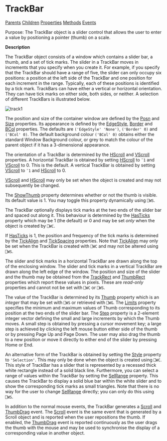 




<h1 class="heading"><span class="name">TrackBar</span></h1>

[Parents](../ParentLists/TrackBar.htm) [Children](../ChildLists/TrackBar.htm) [Properties](../PropLists/TrackBar.htm) [Methods](../MethodLists/TrackBar.htm) [Events](../EventLists/TrackBar.htm)


Purpose: The TrackBar object is a slider control that allows the user to enter a value by positioning a pointer (thumb) on a scale.


**Description**


The TrackBar object consists of a window which contains a slider bar, a thumb, and a set of tick marks. The slider in a TrackBar moves in increments that you specify when you create it. For example, if you specify that the TrackBar should have a range of five, the slider can only occupy six positions: a position at the left side of the TrackBar and one position for each increment in the range. Typically, each of these positions is identified by a tick mark. TrackBars can have either a vertical or horizontal orientation. They can have tick marks on either side, both sides, or neither. A selection of different TrackBars is illustrated below.



![track1](../img/track1.gif)


The position and size of the container window are defined by the [Posn](./posn.md) and [Size](./size.md) properties. Its appearance is defined by the [EdgeStyle](./edgestyle.md), [Border](./border.md) and [BCol](./bcol.md) properties. The defaults are `('EdgeStyle' 'None')`, `('Border' 0)` and `('BCol' 0)`. The default background colour `('BCol' 0)` obtains either the standard Window Background colour, or grey to match the colour of the parent object if it has a 3-dimensional appearance.


The orientation of a TrackBar is determined by the [HScroll](./hscroll.md) and [VScroll](./vscroll.md) properties. A horizontal TrackBar is obtained by setting [HScroll](./hscroll.md) to `¯1` and [VScroll](./vscroll.md) to 0. This is the default. A vertical TrackBar is obtained by setting [VScroll](./vscroll.md) to `¯1` and [HScroll](./hscroll.md) to 0.


[VScroll](./vscroll.md) and [HScroll](./hscroll.md) may only be set when the object is created and may not subsequently be changed.


The [ShowThumb](./showthumb.md) property determines whether or not the thumb is visible. Its default value is 1. You may toggle this property dynamically using `⎕WS`.


The TrackBar optionally displays tick marks at the two ends of the slider bar and spaced out along it. This behaviour is determined by the [HasTicks](./hasticks.md) property which may be 1 (the default) or 0 and may be set *only* when the object is created by `⎕WC`.


If [HasTicks](./hasticks.md) is 1, the position and frequency of the tick marks is determined by the [TickAlign](./tickalign.md) and [TickSpacing](./tickspacing.md) properties. Note that [TickAlign](./tickalign.md) may only be set when the TrackBar is created with `⎕WC` and may not be altered using `⎕WS`.


The slider and tick marks in a horizontal TrackBar are drawn along the top of the enclosing window. The slider and tick marks in a vertical TrackBar are drawn along the left edge of the window. The position and size of the slider and the thumb may be obtained from the [TrackRect](./trackrect.md) and [ThumbRect](./thumbrect.md) properties which report these values in pixels. These are *read-only* properties and cannot not be set with `⎕WC` or `⎕WS`.


The value of the TrackBar is determined by its [Thumb](./thumb.md) property which is an *integer* that may be set with `⎕WS` or retrieved with `⎕WG`. The [Limits](./limits.md) property specifies the minimum and maximum values of Thumb corresponding to its position at the two ends of the slider bar. The [Step](./step.md) property is a 2-element integer vector defining the small and large increments by which the Thumb moves. A small step is obtained by pressing a cursor movement key; a large step is achieved by clicking the left mouse button either side of the thumb or by pressing Page Up and Page Down. The user may also drag the thumb to a new position or move it directly to either end of the slider by pressing Home or End.


An alternative form of the TrackBar is obtained by setting the [Style](./style.md) property to `'Selection'`. This may only be done when the object is created using `⎕WC`. This style of TrackBar has a slider that is represented by a recessed thick white rectangle instead of a solid black line. Furthermore, you can select a range of values within the TrackBar by setting the [SelRange](./selrange.md) property. This causes the TrackBar to display a solid blue bar within the white slider and to show the corresponding tick marks as small triangles. Note that there is no way for the user to change [SelRange](./selrange.md) directly; you can only do this using `⎕WS`.


In addition to the normal mouse events, the TrackBar generates a [Scroll](./scroll.md) and [ThumbDrag](./thumbdrag.md) event. The [Scroll](./scroll.md) event is the same event that is generated by a Scroll object and is reported when the user repositions the thumb. If enabled, the [ThumbDrag](./thumbdrag.md) event is reported continuously as the user drags the thumb with the mouse and may be used to synchronise the display of a corresponding value in another object.


